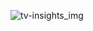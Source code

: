 ![tv-insights_img](https://github.com/user-attachments/assets/ac2332bb-2ce8-451b-9192-abac61bde82b)

